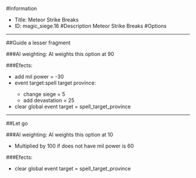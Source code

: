 #Information
 - Title: Meteor Strike Breaks
 - ID: magic_siege.16
#Description
Meteor Strike Breaks
#Options

___
##Guide a lesser fragment

###AI weighting:
AI weights this option at 90


###Efects:<ul><li>add mil power = -30</li><li>event target:spell target province:</li><ul><li>change siege = 5</li><li>add devastation = 25</li></ul><li>clear global event target = spell_target_province</li></ul>

___
##Let go

###AI weighting:
AI weights this option at 10
 - Multiplied by 100 if does not have mil power is 60


###Efects:<ul><li>clear global event target = spell_target_province</li></ul>
